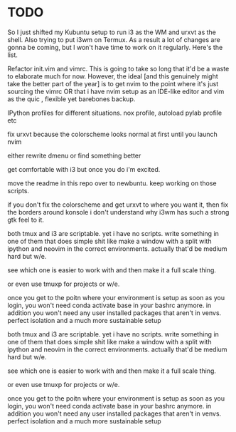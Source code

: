 # TODO

So I just shifted my Kubuntu setup to run i3 as the WM and urxvt as the shell.
Also trying to put i3wm on Termux. As a result a lot of changes are gonna be
coming, but I won't have time to work on it regularly. Here's the list.

Refactor init.vim and vimrc. This is going to take so long that it'd be a waste
to elaborate much for now. However, the ideal [and this genuinely might take the
better part of the year] is to get nvim to the point where it's just sourcing
the vimrc OR that i have nvim setup as an IDE-like editor and vim as the quic ,
flexible yet barebones backup.

IPython profiles for different situations. nox profile, autoload pylab profile
etc

fix urxvt because the colorscheme looks normal at first until you launch nvim

either rewrite dmenu or find something better

get comfortable with i3 but once you do i'm excited.

move the readme in this repo over to newbuntu. keep working on those scripts.

if you don't fix the colorscheme and get urxvt to where you want it, then fix
the borders around konsole i don't understand why i3wm has such a strong gtk
feel to it.

both tmux and i3 are scriptable. yet i have no scripts. write something in one
of them that does simple shit like make a window with  a split with ipython and
neovim in the correct environments. actually that'd be medium hard but w/e.

see which one is easier to work with and then make it a full scale thing.

or even use tmuxp for projects or w/e.

once you get to the poitn where your environment is setup as soon as you login,
you won't need conda activate base in your bashrc anymore. in addition you won't
need any user installed packages that aren't in venvs. perfect isolation and a
much more sustainable setup

both tmux and i3 are scriptable. yet i have no scripts. write something in one
of them that does simple shit like make a window with  a split with ipython and
neovim in the correct environments. actually that'd be medium hard but w/e.

see which one is easier to work with and then make it a full scale thing.

or even use tmuxp for projects or w/e.

once you get to the poitn where your environment is setup as soon as you login,
you won't need conda activate base in your bashrc anymore. in addition you won't
need any user installed packages that aren't in venvs. perfect isolation and a
much more sustainable setup
